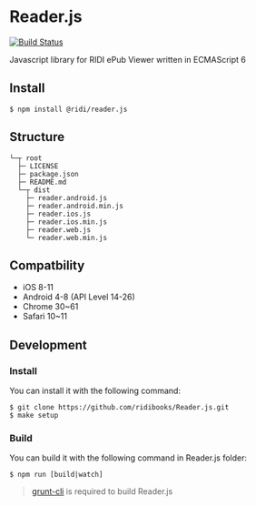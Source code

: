 # Reader.js
[![Build Status](https://travis-ci.org/ridi/Reader.js.svg?branch=master)](https://travis-ci.org/ridi/Reader.js)

Javascript library for RIDI ePub Viewer written in ECMAScript 6

## Install
```
$ npm install @ridi/reader.js
```

## Structure
```
└─┬ root
  ├─ LICENSE
  ├─ package.json
  ├─ README.md
  └─┬ dist
    ├─ reader.android.js
    ├─ reader.android.min.js
    ├─ reader.ios.js
    ├─ reader.ios.min.js
    ├─ reader.web.js
    └─ reader.web.min.js
```

## Compatbility
- iOS 8-11
- Android 4-8 (API Level 14-26)
- Chrome 30~61
- Safari 10~11

## Development

### Install
You can install it with the following command:
```
$ git clone https://github.com/ridibooks/Reader.js.git
$ make setup
```

### Build
You can build it with the following command in Reader.js folder:
```
$ npm run [build|watch]
```
> [grunt-cli](https://github.com/gruntjs/grunt-cli) is required to build Reader.js
